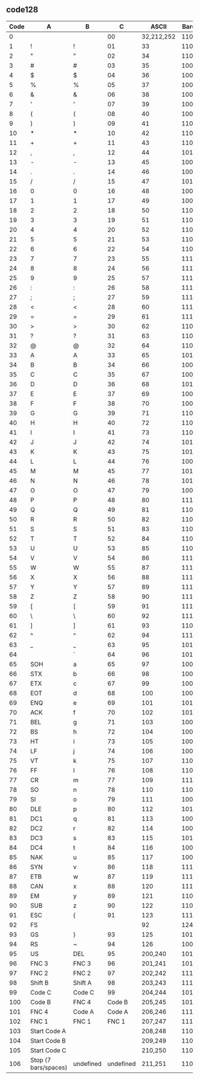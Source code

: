 ## code128

| Code | A | B | C | ASCII | Bars and Spaces | Weights |
| --- | --- | --- | --- | --- | --- | --- |
| 0 |   |   | 00 | 32,212,252 | 11011001100 | 212222 |
| 1 | ! | ! | 01 | 33 | 11001101100 | 222122 |
| 2 | " | " | 02 | 34 | 11001100110 | 222221 |
| 3 | # | # | 03 | 35 | 10010011000 | 121223 |
| 4 | $ | $ | 04 | 36 | 10010001100 | 121322 |
| 5 | % | % | 05 | 37 | 10001001100 | 131222 |
| 6 | & | & | 06 | 38 | 10011001000 | 122213 |
| 7 | ' | ' | 07 | 39 | 10011000100 | 122312 |
| 8 | ( | ( | 08 | 40 | 10001100100 | 132212 |
| 9 | ) | ) | 09 | 41 | 11001001000 | 221213 |
| 10 | * | * | 10 | 42 | 11001000100 | 221312 |
| 11 | + | + | 11 | 43 | 11000100100 | 231212 |
| 12 | , | , | 12 | 44 | 10110011100 | 112232 |
| 13 | - | - | 13 | 45 | 10011011100 | 122132 |
| 14 | . | . | 14 | 46 | 10011001110 | 122231 |
| 15 | / | / | 15 | 47 | 10111001100 | 113222 |
| 16 | 0 | 0 | 16 | 48 | 10011101100 | 123122 |
| 17 | 1 | 1 | 17 | 49 | 10011100110 | 123221 |
| 18 | 2 | 2 | 18 | 50 | 11001110010 | 223211 |
| 19 | 3 | 3 | 19 | 51 | 11001011100 | 221132 |
| 20 | 4 | 4 | 20 | 52 | 11001001110 | 221231 |
| 21 | 5 | 5 | 21 | 53 | 11011100100 | 213212 |
| 22 | 6 | 6 | 22 | 54 | 11001110100 | 223112 |
| 23 | 7 | 7 | 23 | 55 | 11101101110 | 312131 |
| 24 | 8 | 8 | 24 | 56 | 11101001100 | 311222 |
| 25 | 9 | 9 | 25 | 57 | 11100101100 | 321122 |
| 26 | : | : | 26 | 58 | 11100100110 | 321221 |
| 27 | ; | ; | 27 | 59 | 11101100100 | 312212 |
| 28 | < | < | 28 | 60 | 11100110100 | 322112 |
| 29 | = | = | 29 | 61 | 11100110010 | 322211 |
| 30 | > | > | 30 | 62 | 11011011000 | 212123 |
| 31 | ? | ? | 31 | 63 | 11011000110 | 212321 |
| 32 | @ | @ | 32 | 64 | 11000110110 | 232121 |
| 33 | A | A | 33 | 65 | 10100011000 | 111323 |
| 34 | B | B | 34 | 66 | 10001011000 | 131123 |
| 35 | C | C | 35 | 67 | 10001000110 | 131321 |
| 36 | D | D | 36 | 68 | 10110001000 | 112313 |
| 37 | E | E | 37 | 69 | 10001101000 | 132113 |
| 38 | F | F | 38 | 70 | 10001100010 | 132311 |
| 39 | G | G | 39 | 71 | 11010001000 | 211313 |
| 40 | H | H | 40 | 72 | 11000101000 | 231113 |
| 41 | I | I | 41 | 73 | 11000100010 | 231311 |
| 42 | J | J | 42 | 74 | 10110111000 | 112133 |
| 43 | K | K | 43 | 75 | 10110001110 | 112331 |
| 44 | L | L | 44 | 76 | 10001101110 | 132131 |
| 45 | M | M | 45 | 77 | 10111011000 | 113123 |
| 46 | N | N | 46 | 78 | 10111000110 | 113321 |
| 47 | O | O | 47 | 79 | 10001110110 | 133121 |
| 48 | P | P | 48 | 80 | 11101110110 | 313121 |
| 49 | Q | Q | 49 | 81 | 11010001110 | 211331 |
| 50 | R | R | 50 | 82 | 11000101110 | 231131 |
| 51 | S | S | 51 | 83 | 11011101000 | 213113 |
| 52 | T | T | 52 | 84 | 11011100010 | 213311 |
| 53 | U | U | 53 | 85 | 11011101110 | 213131 |
| 54 | V | V | 54 | 86 | 11101011000 | 311123 |
| 55 | W | W | 55 | 87 | 11101000110 | 311321 |
| 56 | X | X | 56 | 88 | 11100010110 | 331121 |
| 57 | Y | Y | 57 | 89 | 11101101000 | 312113 |
| 58 | Z | Z | 58 | 90 | 11101100010 | 312311 |
| 59 | [ | [ | 59 | 91 | 11100011010 | 332111 |
| 60 | \ | \ | 60 | 92 | 11101111010 | 314111 |
| 61 | ] | ] | 61 | 93 | 11001000010 | 221411 |
| 62 | ^ | ^ | 62 | 94 | 11110001010 | 431111 |
| 63 | _ | _ | 63 | 95 | 10100110000 | 111224 |
| 64 |  | ` | 64 | 96 | 10100001100 | 111422 |
| 65 | SOH | a | 65 | 97 | 10010110000 | 121124 |
| 66 | STX | b | 66 | 98 | 10010000110 | 121421 |
| 67 | ETX | c | 67 | 99 | 10000101100 | 141122 |
| 68 | EOT | d | 68 | 100 | 10000100110 | 141221 |
| 69 | ENQ | e | 69 | 101 | 10110010000 | 112214 |
| 70 | ACK | f | 70 | 102 | 10110000100 | 112412 |
| 71 | BEL | g | 71 | 103 | 10011010000 | 122114 |
| 72 | BS | h | 72 | 104 | 10011000010 | 122411 |
| 73 | HT | i | 73 | 105 | 10000110100 | 142112 |
| 74 | LF | j | 74 | 106 | 10000110010 | 142211 |
| 75 | VT | k | 75 | 107 | 11000010010 | 241211 |
| 76 | FF | l | 76 | 108 | 11001010000 | 221114 |
| 77 | CR | m | 77 | 109 | 11110111010 | 413111 |
| 78 | SO | n | 78 | 110 | 11000010100 | 241112 |
| 79 | SI | o | 79 | 111 | 10001111010 | 134111 |
| 80 | DLE | p | 80 | 112 | 10100111100 | 111242 |
| 81 | DC1 | q | 81 | 113 | 10010111100 | 121142 |
| 82 | DC2 | r | 82 | 114 | 10010011110 | 121241 |
| 83 | DC3 | s | 83 | 115 | 10111100100 | 114212 |
| 84 | DC4 | t | 84 | 116 | 10011110100 | 124112 |
| 85 | NAK | u | 85 | 117 | 10011110010 | 124211 |
| 86 | SYN | v | 86 | 118 | 11110100100 | 411212 |
| 87 | ETB | w | 87 | 119 | 11110010100 | 421112 |
| 88 | CAN | x | 88 | 120 | 11110010010 | 421211 |
| 89 | EM | y | 89 | 121 | 11011011110 | 212141 |
| 90 | SUB | z | 90 | 122 | 11011110110 | 214121 |
| 91 | ESC | { | 91 | 123 | 11110110110 | 412121 |
| 92 | FS | | | 92 | 124 | 10101111000 | 111143 |
| 93 | GS | } | 93 | 125 | 10100011110 | 111341 |
| 94 | RS | ~ | 94 | 126 | 10001011110 | 131141 |
| 95 | US | DEL | 95 | 200,240 | 10111101000 | 114113 |
| 96 | FNC 3 | FNC 3 | 96 | 201,241 | 10111100010 | 114311 |
| 97 | FNC 2 | FNC 2 | 97 | 202,242 | 11110101000 | 411113 |
| 98 | Shift B | Shift A | 98 | 203,243 | 11110100010 | 411311 |
| 99 | Code C | Code C | 99 | 204,244 | 10111011110 | 113141 |
| 100 | Code B | FNC 4 | Code B | 205,245 | 10111101110 | 114131 |
| 101 | FNC 4 | Code A | Code A | 206,246 | 11101011110 | 311141 |
| 102 | FNC 1 | FNC 1 | FNC 1 | 207,247 | 11110101110 | 411131 |
| 103 | Start Code A |  |  | 208,248 | 11010000100 | 211412 |
| 104 | Start Code B |  |  | 209,249 | 11010010000 | 211214 |
| 105 | Start Code C |  |  | 210,250 | 11010011100 | 211232 |
| 106 | Stop (7 bars/spaces) | undefined | undefined | 211,251 | 1100011101011 | 2331112 |
